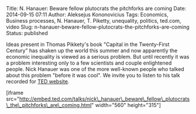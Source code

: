 Title: N. Hanauer: Beware fellow plutocrats the pitchforks are coming
Date: 2014-09-15 07:11
Author: Aleksejus Kononovicius
Tags: Economics, Business processes, N. Hanauer, T. Piketty, unequality, politics, ted.com, video
Slug: n-hanauer-beware-fellow-plutocrats-the-pitchforks-are-coming
Status: published

Ideas present in Thomas
Pikkety's book "Capital in the Twenty-First Century" has shaken up the
world this summer and now apparently the economic inequality is viewed
as a serious problem. But until recently it was a problem interesting
only to a few scientists and couple enlightened people. Nick Hanauer was
one of the more well-known people who talked about this problem "before
it was cool". We invite you to listen to his talk recorded for [TED
website](http://www.ted.com/talks/nick_hanauer_beware_fellow_plutocrats_the_pitchforks_are_coming).

\[iframe
src="http://embed.ted.com/talks/nick\_hanauer\_beware\_fellow\_plutocrats\_the\_pitchforks\_are\_coming.html"
width="560" height="315"\]
